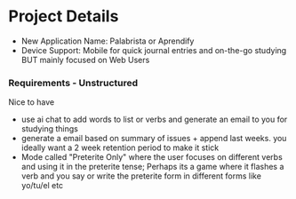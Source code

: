 # Project Details
- New Application Name: Palabrista or Aprendify
- Device Support: Mobile for quick journal entries and on-the-go studying BUT mainly focused on Web Users

### Requirements - Unstructured


Nice to have
- use ai chat to add words to list or verbs and generate an email to you for studying things
- generate a email based on summary of issues + append last weeks. you ideally want a 2 week retention period to make it stick
- Mode called "Preterite Only" where the user focuses on different verbs and using it in the preterite tense; Perhaps its a game where it flashes a verb and you say or write the preterite form in different forms like yo/tu/el etc 
